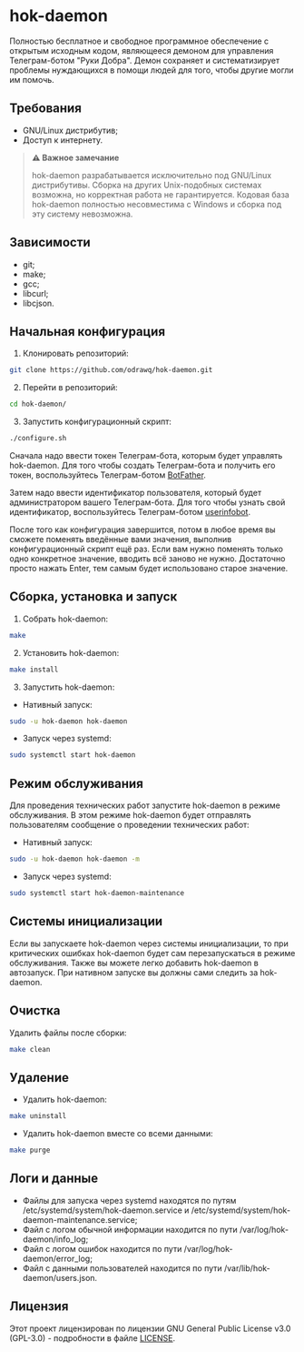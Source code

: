 # hok-daemon
Полностью бесплатное и свободное программное обеспечение с открытым исходным кодом, являющееся демоном для управления Телеграм-ботом "Руки Добра". Демон сохраняет и систематизирует проблемы нуждающихся в помощи людей для того, чтобы другие могли им помочь.
## Требования
- GNU/Linux дистрибутив;
- Доступ к интернету.
>**⚠️ Важное замечание**
>
>hok-daemon разрабатывается исключительно под GNU/Linux дистрибутивы. Сборка на других Unix-подобных системах возможна, но корректная работа не гарантируется. Кодовая база hok-daemon полностью несовместима с Windows и сборка под эту систему невозможна.
## Зависимости
- git;
- make;
- gcc;
- libcurl;
- libcjson.
## Начальная конфигурация
1. Клонировать репозиторий:
```bash
git clone https://github.com/odrawq/hok-daemon.git
```
2. Перейти в репозиторий:
```bash
cd hok-daemon/
```
3. Запустить конфигурационный скрипт:
```bash
./configure.sh
```
Сначала надо ввести токен Телеграм-бота, которым будет управлять hok-daemon. Для того чтобы создать Телеграм-бота и получить его токен, воспользуйтесь Телеграм-ботом [BotFather](https://t.me/BotFather).

Затем надо ввести идентификатор пользователя, который будет администратором вашего Телеграм-бота. Для того чтобы узнать свой идентификатор, воспользуйтесь Телеграм-ботом [userinfobot](https://t.me/userinfobot).

После того как конфигурация завершится, потом в любое время вы сможете поменять введённые вами значения, выполнив конфигурационный скрипт ещё раз. Если вам нужно поменять только одно конкретное значение, вводить всё заново не нужно. Достаточно просто нажать Enter, тем самым будет использовано старое значение.
## Сборка, установка и запуск
1. Собрать hok-daemon:
```bash
make
```
2. Установить hok-daemon:
```bash
make install
```
3. Запустить hok-daemon:
- Нативный запуск:
```bash
sudo -u hok-daemon hok-daemon
```
- Запуск через systemd:
```bash
sudo systemctl start hok-daemon
```
## Режим обслуживания
Для проведения технических работ запустите hok-daemon в режиме обслуживания. В этом режиме hok-daemon будет отправлять пользователям сообщение о проведении технических работ:
- Нативный запуск:
```bash
sudo -u hok-daemon hok-daemon -m
```
- Запуск через systemd:
```bash
sudo systemctl start hok-daemon-maintenance
```
## Системы инициализации
Если вы запускаете hok-daemon через системы инициализации, то при критических ошибках hok-daemon будет сам перезапускаться в режиме обслуживания. Также вы можете легко добавить hok-daemon в автозапуск. При нативном запуске вы должны сами следить за hok-daemon.
## Очистка
Удалить файлы после сборки:
```bash
make clean
```
## Удаление
- Удалить hok-daemon:
```bash
make uninstall
```
- Удалить hok-daemon вместе со всеми данными:
```bash
make purge
```
## Логи и данные
- Файлы для запуска через systemd находятся по путям /etc/systemd/system/hok-daemon.service и /etc/systemd/system/hok-daemon-maintenance.service;
- Файл с логом обычной информации находится по пути /var/log/hok-daemon/info_log;
- Файл с логом ошибок находится по пути /var/log/hok-daemon/error_log;
- Файл с данными пользователей находится по пути /var/lib/hok-daemon/users.json.
## Лицензия
Этот проект лицензирован по лицензии GNU General Public License v3.0 (GPL-3.0) - подробности в файле [LICENSE](LICENSE).

